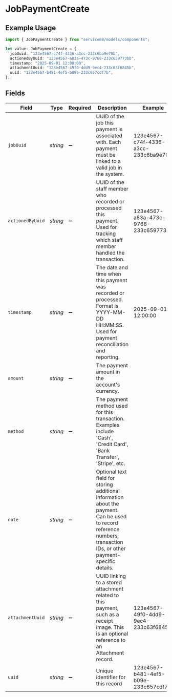 # JobPaymentCreate

## Example Usage

```typescript
import { JobPaymentCreate } from "servicem8/models/components";

let value: JobPaymentCreate = {
  jobUuid: "123e4567-c74f-4336-a3cc-233c6ba9e70b",
  actionedByUuid: "123e4567-a83a-473c-9768-233c659773bb",
  timestamp: "2025-09-01 12:00:00",
  attachmentUuid: "123e4567-49f0-4dd9-9ec4-233c63f6845b",
  uuid: "123e4567-b481-4ef5-b09e-233c657cdf7b",
};
```

## Fields

| Field                                                                                                                                                                  | Type                                                                                                                                                                   | Required                                                                                                                                                               | Description                                                                                                                                                            | Example                                                                                                                                                                |
| ---------------------------------------------------------------------------------------------------------------------------------------------------------------------- | ---------------------------------------------------------------------------------------------------------------------------------------------------------------------- | ---------------------------------------------------------------------------------------------------------------------------------------------------------------------- | ---------------------------------------------------------------------------------------------------------------------------------------------------------------------- | ---------------------------------------------------------------------------------------------------------------------------------------------------------------------- |
| `jobUuid`                                                                                                                                                              | *string*                                                                                                                                                               | :heavy_minus_sign:                                                                                                                                                     | UUID of the job this payment is associated with. Each payment must be linked to a valid job in the system.                                                             | 123e4567-c74f-4336-a3cc-233c6ba9e70b                                                                                                                                   |
| `actionedByUuid`                                                                                                                                                       | *string*                                                                                                                                                               | :heavy_minus_sign:                                                                                                                                                     | UUID of the staff member who recorded or processed this payment. Used for tracking which staff member handled the transaction.                                         | 123e4567-a83a-473c-9768-233c659773bb                                                                                                                                   |
| `timestamp`                                                                                                                                                            | *string*                                                                                                                                                               | :heavy_minus_sign:                                                                                                                                                     | The date and time when this payment was recorded or processed. Format is YYYY-MM-DD HH:MM:SS. Used for payment reconciliation and reporting.                           | 2025-09-01 12:00:00                                                                                                                                                    |
| `amount`                                                                                                                                                               | *string*                                                                                                                                                               | :heavy_minus_sign:                                                                                                                                                     | The payment amount in the account's currency.                                                                                                                          |                                                                                                                                                                        |
| `method`                                                                                                                                                               | *string*                                                                                                                                                               | :heavy_minus_sign:                                                                                                                                                     | The payment method used for this transaction. Examples include 'Cash', 'Credit Card', 'Bank Transfer', 'Stripe', etc.                                                  |                                                                                                                                                                        |
| `note`                                                                                                                                                                 | *string*                                                                                                                                                               | :heavy_minus_sign:                                                                                                                                                     | Optional text field for storing additional information about the payment. Can be used to record reference numbers, transaction IDs, or other payment-specific details. |                                                                                                                                                                        |
| `attachmentUuid`                                                                                                                                                       | *string*                                                                                                                                                               | :heavy_minus_sign:                                                                                                                                                     | UUID linking to a stored attachment related to this payment, such as a receipt image. This is an optional reference to an Attachment record.                           | 123e4567-49f0-4dd9-9ec4-233c63f6845b                                                                                                                                   |
| `uuid`                                                                                                                                                                 | *string*                                                                                                                                                               | :heavy_minus_sign:                                                                                                                                                     | Unique identifier for this record                                                                                                                                      | 123e4567-b481-4ef5-b09e-233c657cdf7b                                                                                                                                   |